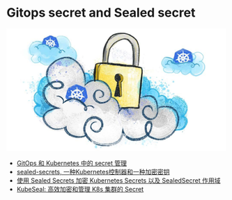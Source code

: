 # **Gitops secret and Sealed secret**

![Alt Image Text](images/0_1.png "Body image")

* [GitOps 和 Kubernetes 中的 secret 管理](gitops-secret.md)
* [sealed-secrets, 一种Kubernetes控制器和一种加密密钥](sealed-secrets.md)
* [使用 Sealed Secrets 加密 Kubernetes Secrets 以及 SealedSecret 作用域](sealed-secrets-adv.md)
* [KubeSeal: 高效加密和管理 K8s 集群的 Secret
](kubeseal.md)